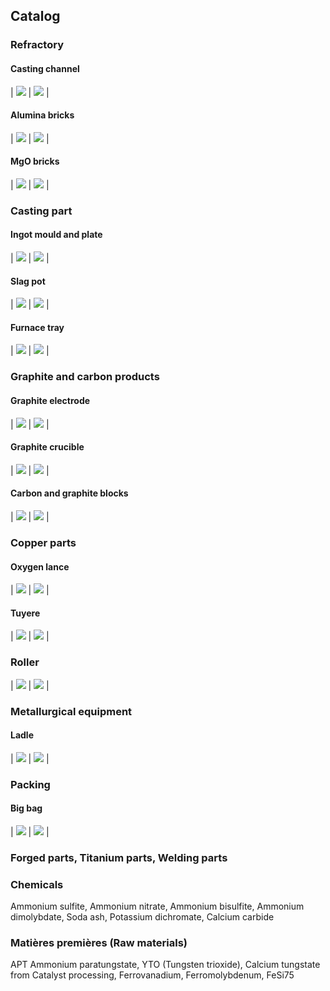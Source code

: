 ## Catalog

### Refractory

#### Casting channel

| ![](assets/img/casting-channel-1.jpg) | ![](assets/img/casting-channel-2.jpg) |

#### Alumina bricks

| ![](assets/img/alumina-brick-1.jpg) | ![](assets/img/alumina-brick-2.jpg) |

#### MgO bricks

| ![](assets/img/mgo-brick-1.jpg) | ![](assets/img/mgo-brick-2.jpg) |

### Casting part

#### Ingot mould and plate

| ![](assets/img/ingot-mould-1.jpg) | ![](assets/img/ingot-mould-2.jpg) |

#### Slag pot

| ![](assets/img/slag-pot-1.jpg) | ![](assets/img/slag-pot-2.jpg) |

#### Furnace tray

| ![](assets/img/furnace-tray-1.jpg) | ![](assets/img/furnace-tray-2.jpg) |

### Graphite and carbon products

#### Graphite electrode

| ![](assets/img/graphite-electrode-1.jpg) | ![](assets/img/graphite-electrode-2.jpg) |

#### Graphite crucible

| ![](assets/img/carbon-block-1.jpg) | ![](assets/img/blank.jpg) |

#### Carbon and graphite blocks

| ![](assets/img/carbon-block-2.jpg) | ![](assets/img/blank.jpg) |

### Copper parts

#### Oxygen lance

| ![](assets/img/tuyere-1.jpg) | ![](assets/img/blank.jpg) |

#### Tuyere

| ![](assets/img/tuyere-2.jpg) | ![](assets/img/blank.jpg) |

### Roller

| ![](assets/img/roller-1.jpg) | ![](assets/img/roller-2.jpg) |

### Metallurgical equipment

#### Ladle

| ![](assets/img/ladle-1.jpg) | ![](assets/img/ladle-2.jpg) |

### Packing

#### Big bag

| ![](assets/img/big-bag-1.jpg) | ![](assets/img/big-bag-2.jpg) |

### Forged parts, Titanium parts, Welding parts

### Chemicals

Ammonium sulfite, Ammonium nitrate, Ammonium bisulfite, Ammonium dimolybdate, Soda ash, Potassium dichromate, Calcium carbide

### Matières premières (Raw materials)

APT Ammonium paratungstate, YTO (Tungsten trioxide), Calcium tungstate from Catalyst processing, Ferrovanadium, Ferromolybdenum, FeSi75
